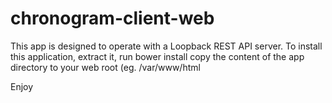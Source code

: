 # chronogram-client-web
This app is designed to operate with a Loopback REST API server.
To install this application, extract it, 
run bower install
copy the content of the app directory to your web root (eg. /var/www/html

Enjoy
